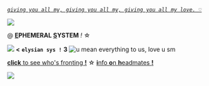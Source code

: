 *[`giving you all my, giving you all my, giving you all my love. ♡`](https://open.spotify.com/track/1Bh0UzthW8pKEnYg7v40Oa?si=0d2d79ee644d4a44)*  

![](https://cdn.discordapp.com/attachments/957851604055384137/1075921233713049650/MagicEraser_230216_182228_1_51.png) 

@ __[E](https://ephemeralsys.carrd.co/)PHEMERAL [S](https://ephemeralsys.carrd.co/)YSTEM__ *!* ☆ 

![](https://wilardo.crd.co/assets/images/gallery04/463254ad.gif?v=587f0c5f)
**<** **`elysian sys !`** **3**  ![u mean everything to us, love u sm](https://pixelbank.neocities.org/decome/kitties/2e720318.gif)

[**click** to see who's fronting **!**](https://pk.fulmine.xyz/f/gdmev) ☆ [**i**nfo **o**n **h**eadmates **!**](https://rentry.co/ephemeralsystem2)

 ![](https://cdn.discordapp.com/emojis/1073018965716115506.png)
